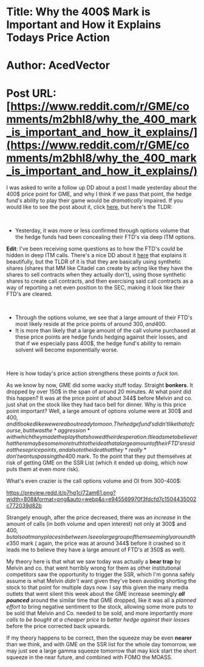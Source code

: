 # Title: Why the 400$ Mark is Important and How it Explains Todays Price Action
# Author: AcedVector
# Post URL: [https://www.reddit.com/r/GME/comments/m2bhl8/why_the_400_mark_is_important_and_how_it_explains/](https://www.reddit.com/r/GME/comments/m2bhl8/why_the_400_mark_is_important_and_how_it_explains/)


I was asked to write a follow up DD about a post I made yesterday about the 400$ price point for GME, and why I think if we pass that point, the hedge fund's ability to play their game would be *dramatically* impaired. If you would like to see the post about it, click [here](https://www.reddit.com/r/GME/comments/m1igsy/why_the_400_mark_will_be_the_straw_that_breaks/?utm_source=share&utm_medium=web2x&context=3), but here's the TLDR:

&#x200B;

* Yesterday, it was more or less confirmed through options volume that the hedge funds had been concealing their FTD's via deep ITM options.

**Edit**: I've been receiving some questions as to how the FTD's could be hidden in deep ITM calls. There's a nice DD about it [here](https://www.reddit.com/r/GME/comments/m05jed/mystery_solved_the_deep_itm_calls_are_coming_from/?utm_source=share&utm_medium=web2x&context=3) that explains it beautifully, but the TLDR of it is that they are basically using synthetic shares (shares that MM like Citadel can create by acting like they have the shares to sell contracts when they actually don't), using those synthetic shares to create call contracts, and then exercising said call contracts as a way of reporting a net even position to the SEC, making it look like their FTD's are cleared. 

&#x200B;

* Through the options volume, we see that a large amount of their FTD's most likely reside at the price points of around 300$, and 400$.
* It is more than likely that a large amount of the call volume purchased at these price points are hedge funds hedging against their losses, and that if we especially pass 400$, the hedge fund's ability to remain solvent will become exponentially worse.

&#x200B;

Here is how today's price action strengthens these points *a fuck ton*.

As we know by now, GME did some wacky stuff today. Straight **bonkers**. It dropped by over 150$ in the span of around 20 minutes. At what point did this happen? It was at the price point of about 344$ before Melvin and co. just shat on the stock like they had taco bell for dinner. Why is this price point important? Well, a large amount of options volume were at 300$ and 400$, and it looked like we were about ready to moon. The hedge fund's didn't like that of course, but it was the *aggression* with which they made the play that showed their desperation.  It leads me to believe that there may be some more truth to the idea that a large amount of their FTD's reside at these price points, and also to the idea that they *really* don't want us passing the 400$ mark. To the point that they put themselves at risk of getting GME on the SSR List (which it ended up doing, which now puts them at even *more* risk).

What's even crazier is the call options volume and OI from 300-400$:

https://preview.redd.it/p7hg1cl72am61.png?width=808&format=png&auto=webp&s=e945569970f3fdcfd7c1504435002c772039d82b

Strangely enough, after the price decreased, there was an *increase* in the amount of calls (in both volume and open interest) not only at 300$ and 400$, but also at many places in between. I see a large group of them seemingly around the 350$ mark ( again, the price was at around 344$ before it crashed so it leads me to believe they have a large amount of FTD's at 350$ as well).

My theory here is that what we saw today was actually a **bear trap** by Melvin and co. that went horribly wrong for them as other institutional competitors saw the opportunity to trigger the SSR, which I'm gonna safely assume is what Melvin *didn't* want given they've been avoiding shorting the stock to that point for multiple days now. I say this given the many media outlets that went silent this week about the GME increase seemingly ***all pounced*** around the similar time that GME dropped, like it was all a *planned effort* to bring negative sentiment to the stock, allowing some more puts to be sold that Melvin and Co. needed to be sold, and more importantly *more calls to be bought at a cheaper price to better hedge against their losses* before the price corrected back upwards.

If my theory happens to be correct, then the squeeze may be even **nearer** than we think, and with GME on the SSR list for the whole day tomorrow, we may just see a large gamma squeeze tomorrow that may kick start the short squeeze in the near future, and combined with FOMO the MOASS.